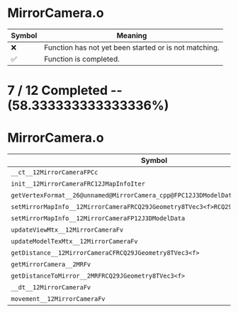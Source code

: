 # MirrorCamera.o
| Symbol | Meaning 
| ------------- | ------------- 
| :x: | Function has not yet been started or is not matching. 
| :white_check_mark: | Function is completed. 


# 7 / 12 Completed -- (58.333333333333336%)
# MirrorCamera.o
| Symbol | Decompiled? |
| ------------- | ------------- |
| `__ct__12MirrorCameraFPCc` | :x: |
| `init__12MirrorCameraFRC12JMapInfoIter` | :white_check_mark: |
| `getVertexFormat__26@unnamed@MirrorCamera_cpp@FPC12J3DModelData7_GXAttr` | :x: |
| `setMirrorMapInfo__12MirrorCameraFRCQ29JGeometry8TVec3<f>RCQ29JGeometry8TVec3<f>` | :white_check_mark: |
| `setMirrorMapInfo__12MirrorCameraFP12J3DModelData` | :x: |
| `updateViewMtx__12MirrorCameraFv` | :x: |
| `updateModelTexMtx__12MirrorCameraFv` | :x: |
| `getDistance__12MirrorCameraCFRCQ29JGeometry8TVec3<f>` | :white_check_mark: |
| `getMirrorCamera__2MRFv` | :white_check_mark: |
| `getDistanceToMirror__2MRFRCQ29JGeometry8TVec3<f>` | :white_check_mark: |
| `__dt__12MirrorCameraFv` | :white_check_mark: |
| `movement__12MirrorCameraFv` | :white_check_mark: |
